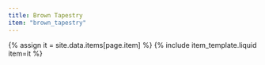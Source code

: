 ```yaml
---
title: Brown Tapestry
item: "brown_tapestry"
---
```


{% assign it = site.data.items[page.item] %}
{% include item_template.liquid item=it %}

